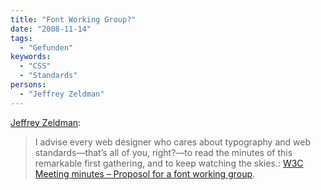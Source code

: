 ```yaml
---
title: "Font Working Group?"
date: "2008-11-14"
tags:
  - "Gefunden"
keywords:
  - "CSS"
  - "Standards"
persons:
  - "Jeffrey Zeldman"
---
```


[Jeffrey Zeldman](http://www.zeldman.com/2008/11/13/real-type-on-the-web/):

> I advise every web designer who cares about typography and web standards—that’s all of you, right?—to read the minutes of this remarkable first gathering, and to keep watching the skies.: [W3C Meeting minutes – Proposol for a font working group](http://www.w3.org/Fonts/Misc/minutes-2008-10).
